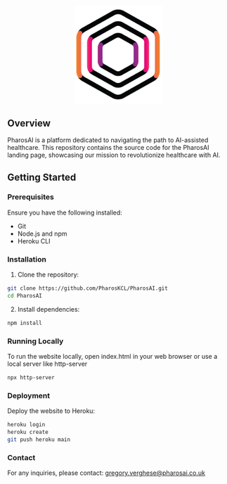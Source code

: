 <p align="center">
  <img src="public/images/pharos_logo_white.png" alt="PharosAI Logo" width="200"/>
</p>

## Overview

PharosAI is a platform dedicated to navigating the path to AI-assisted healthcare. This repository contains the source code for the PharosAI landing page, showcasing our mission to revolutionize healthcare with AI.

## Getting Started

### Prerequisites

Ensure you have the following installed:

- Git
- Node.js and npm
- Heroku CLI

### Installation

1. Clone the repository:

```bash
git clone https://github.com/PharosKCL/PharosAI.git
cd PharosAI
```

2. Install dependencies:

```bash
npm install
```

### Running Locally
To run the website locally, open index.html in your web browser or use a local server like http-server

```bash
npx http-server
```

### Deployment
Deploy the website to Heroku:
```bash
heroku login
heroku create
git push heroku main
```

### Contact
For any inquiries, please contact: gregory.verghese@pharosai.co.uk

